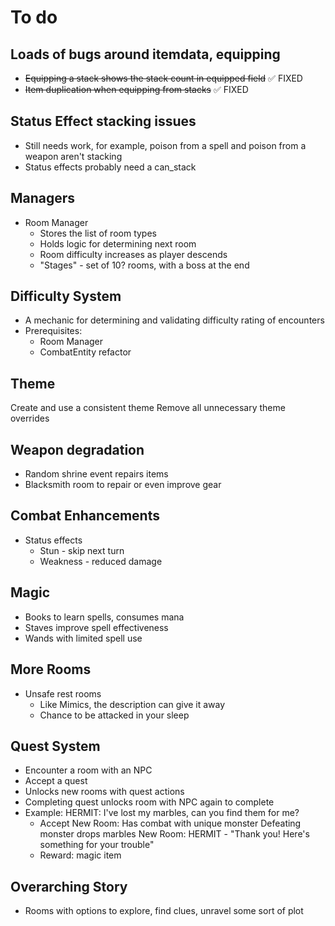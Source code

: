 # To do

## Loads of bugs around itemdata, equipping
- ~~Equipping a stack shows the stack count in equipped field~~ ✅ FIXED
- ~~Item duplication when equipping from stacks~~ ✅ FIXED

## Status Effect stacking issues
- Still needs work, for example, poison from a spell and poison from a weapon aren't stacking
- Status effects probably need a can_stack

## Managers
- Room Manager
    - Stores the list of room types
    - Holds logic for determining next room
    - Room difficulty increases as player descends
    - "Stages" - set of 10? rooms, with a boss at the end

## Difficulty System
- A mechanic for determining and validating difficulty rating of encounters
- Prerequisites:
    - Room Manager
    - CombatEntity refactor

## Theme
Create and use a consistent theme
Remove all unnecessary theme overrides

## Weapon degradation
- Random shrine event repairs items
- Blacksmith room to repair or even improve gear

## Combat Enhancements
- Status effects
    - Stun - skip next turn
    - Weakness - reduced damage

## Magic
- Books to learn spells, consumes mana
- Staves improve spell effectiveness
- Wands with limited spell use

## More Rooms
- Unsafe rest rooms
    - Like Mimics, the description can give it away
    - Chance to be attacked in your sleep

## Quest System
- Encounter a room with an NPC
- Accept a quest
- Unlocks new rooms with quest actions
- Completing quest unlocks room with NPC again to complete
- Example:
    HERMIT: I've lost my marbles, can you find them for me?
    - Accept
    New Room: Has combat with unique monster
        Defeating monster drops marbles
    New Room: HERMIT - "Thank you! Here's something for your trouble"
    - Reward: magic item

## Overarching Story
- Rooms with options to explore, find clues, unravel some sort of plot